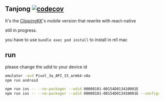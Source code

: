 ## Tanjong [![codecov](https://codecov.io/gh/clippingkk/tanjong/branch/master/graph/badge.svg?token=373R35M1SY)](https://codecov.io/gh/clippingkk/tanjong)

It's the [ClippingKK](https://clippingkk.annatarhe.com)'s mobile version that rewrite with react-native

still in progress.

you have to use `bundle exec pod install` to install in m1 mac

## run

please change the udid to your device id

```bash
emulator -avd Pixel_3a_API_33_arm64-v8a
npm run android

npm run ios -- --no-packager --udid 00008101-00154D013410001E
npm run ios -- --no-packager --udid 00008101-00154D013410001E --configuration ReleaseOS
```
